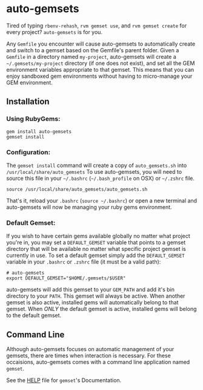 auto-gemsets
==============

Tired of typing `rbenv-rehash`, `rvm gemset use`, and `rvm gemset create` for every project? `auto-gemsets` is for you.

Any `Gemfile` you encounter will cause auto-gemsets to automatically create and switch to a gemset based on the Gemfile's parent folder. Given a `Gemfile` in a directory named `my-project`, auto-gemsets will create a `~/.gemsets/my-project` directory (if one does not exist), and set all the GEM environment variables appropriate to that gemset. This means that you can enjoy sandboxed gem environments without having to micro-manage your GEM environment.

## Installation

### Using RubyGems:

    gem install auto-gemsets
    gemset install

### Configuration:

The `gemset install` command will create a copy of `auto_gemsets.sh` into `/usr/local/share/auto_gemsets` To use auto-gemsets, you will need to source this file in your `~/.bashrc` (`~/.bash_profile` on OSX) or `~/.zshrc` file.

    source /usr/local/share/auto_gemsets/auto_gemsets.sh
    
That's it, reload your `.bashrc` (`source ~/.bashrc`) or open a new terminal and auto-gemsets will now be managing your ruby gems environment.

### Default Gemset:

If you wish to have certain gems available globally no matter what project you're in, you may set a `DEFAULT_GEMSET` variable that points to a gemset directory that will be available no matter what specific project gemset is currently in use. To set a default gemset simply add the `DEFAULT_GEMSET` variable in your `.bashrc` or `.zshrc` file (it must be a valid path):

    # auto-gemsets
    export DEFAULT_GEMSET="$HOME/.gemsets/$USER"
    
auto-gemsets will add this gemset to your `GEM_PATH` and add it's bin directory to your `PATH`. This gemset will always be active. When another gemset is also active, installed gems will automatically belong to that gemset. When _ONLY_ the default gemset is active, installed gems will belong to the default gemset.

## Command Line

Although auto-gemsets focuses on automatic management of your gemsets, there are times when interaction is necessary. For these occaisions, auto-gemsets comes with a command line application named `gemset`.

See the [HELP](https://github.com/daytonn/auto-gemsets/blob/master/HELP) file for `gemset`'s Documentation.